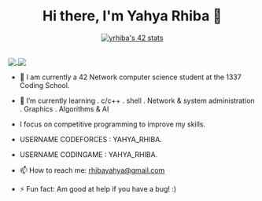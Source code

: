 <div align="center">

# Hi there, I'm Yahya Rhiba 👋

[![yrhiba's 42 stats](https://badge.mediaplus.ma/binary/yrhiba)](https://github.com/oakoudad/badge42)

</div>

<br/>

<a href="https://github.com/yrhiba?tab=repositories">
  <img align="center" src="https://github-readme-stats.vercel.app/api/top-langs/?username=yrhiba&theme=dark&PAT_1=yrhiba"/>
</a>
<a href="https://github.com/yrhiba?tab=repositories">
 <img align="center" src="https://github-readme-stats.vercel.app/api?username=yrhiba&line_height=40&show_icons=true&theme=dark&PAT_1=yrhiba">
</a>

<br/>

- 🔭 I am currently a 42 Network computer science student at the 1337 Coding School.
- 🌱 I’m currently learning 
                            . c/c++
                            . shell
                            . Network & system administration
                            . Graphics
                            . Algorithms & AI

- I focus on competitive programming to improve my skills.

- USERNAME CODEFORCES : YAHYA_RHIBA.
- USERNAME CODINGAME  : YAHYA_RHIBA.


- 📫 How to reach me: rhibayahya@gmail.com
- ⚡ Fun fact: Am good at help if you have a bug! :)
